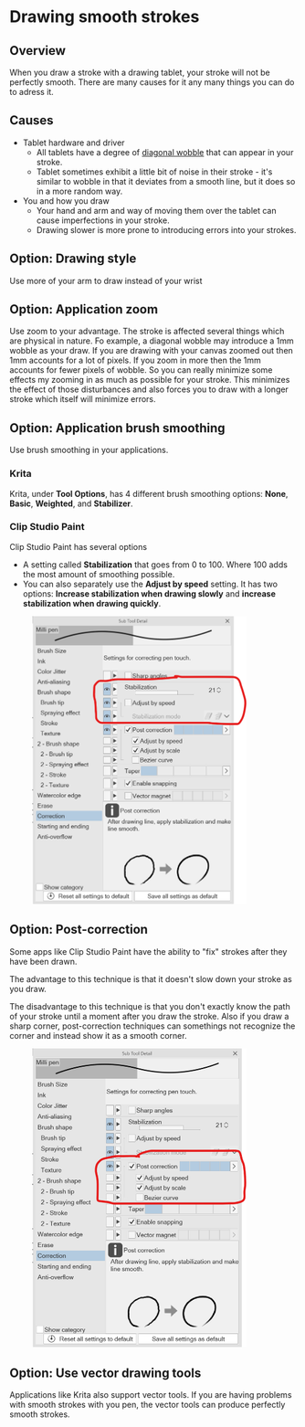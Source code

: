 # Drawing smooth strokes

## Overview

When you draw a stroke with a drawing tablet, your stroke will not be perfectly smooth. There are many causes for it any many things you can do to adress it.

## Causes

* Tablet hardware and driver
  * All tablets have a degree of [diagonal wobble](../core-features/diagonal-wobble.md) that can appear in your stroke.&#x20;
  * Tablet sometimes exhibit a little bit of noise in their stroke - it's similar to wobble in that it deviates from a smooth line, but it does so in a more random way.
* You and how you draw
  * Your hand and arm and way of moving them over the tablet can cause imperfections in your stroke.
  * Drawing slower is more prone to introducing errors into your strokes.

## Option: Drawing style

Use more of your arm to draw instead of your wrist

## Option: Application zoom

Use zoom to your advantage. The stroke is affected several things which are physical in nature. Fo example, a diagonal wobble may introduce a 1mm wobble as your draw. If you are drawing with your canvas zoomed out then 1mm accounts for a lot of pixels. If you zoom in more then the 1mm accounts for fewer pixels of wobble. So you can really minimize some effects my zooming in as much as possible for your stroke. This minimizes the effect of those disturbances and also forces you to draw with a longer stroke which itself will minimize errors.

## Option: Application brush smoothing

Use brush smoothing in your applications.

### Krita

Krita, under **Tool Options**, has 4 different brush smoothing options: **None**, **Basic**, **Weighted**, and **Stabilizer**.&#x20;

### Clip Studio Paint

Clip Studio Paint has several options

* A setting called **Stabilization** that goes from 0 to  100. Where 100 adds the most amount of smoothing possible.
* You can also separately use the **Adjust by speed** setting. It has two options: **Increase stabilization when drawing slowly** and **increase stabilization when drawing quickly**.



<div align="left">

<figure><img src="../../.gitbook/assets/image (1) (1) (1) (1).png" alt="" width="375"><figcaption></figcaption></figure>

</div>

## Option: Post-correction

Some apps like Clip Studio Paint have the ability to "fix" strokes after they have been drawn.

The advantage to this technique is that it doesn't slow down your stroke as you draw.

The disadvantage to this technique is that you don't exactly know the path of your stroke until a moment after you draw the stroke. Also if you draw a sharp corner, post-correction techniques can somethings not recognize the corner and instead show it as a smooth corner.

<div align="left">

<figure><img src="../../.gitbook/assets/image (1) (1) (1).png" alt="" width="375"><figcaption></figcaption></figure>

</div>

## Option: Use vector drawing tools

Applications like Krita also support vector tools. If you are having problems with smooth strokes with you pen, the vector tools can produce perfectly smooth strokes.



## &#x20;





